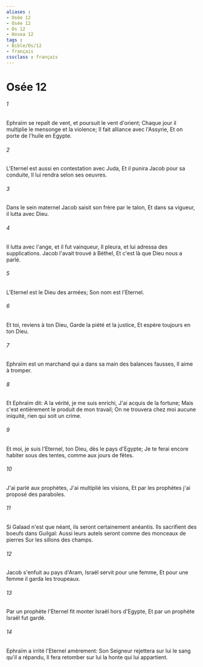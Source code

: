 ```yaml
---
aliases : 
- Osée 12
- Osée 12
- Os 12
- Hosea 12
tags : 
- Bible/Os/12
- français
cssclass : français
---
```


# Osée 12

###### 1
Ephraïm se repaît de vent, et poursuit le vent d'orient; Chaque jour il multiplie le mensonge et la violence; Il fait alliance avec l'Assyrie, Et on porte de l'huile en Egypte.
###### 2
L'Eternel est aussi en contestation avec Juda, Et il punira Jacob pour sa conduite, Il lui rendra selon ses oeuvres.
###### 3
Dans le sein maternel Jacob saisit son frère par le talon, Et dans sa vigueur, il lutta avec Dieu.
###### 4
Il lutta avec l'ange, et il fut vainqueur, Il pleura, et lui adressa des supplications. Jacob l'avait trouvé à Béthel, Et c'est là que Dieu nous a parlé.
###### 5
L'Eternel est le Dieu des armées; Son nom est l'Eternel.
###### 6
Et toi, reviens à ton Dieu, Garde la piété et la justice, Et espère toujours en ton Dieu.
###### 7
Ephraïm est un marchand qui a dans sa main des balances fausses, Il aime à tromper.
###### 8
Et Ephraïm dit: A la vérité, je me suis enrichi, J'ai acquis de la fortune; Mais c'est entièrement le produit de mon travail; On ne trouvera chez moi aucune iniquité, rien qui soit un crime.
###### 9
Et moi, je suis l'Eternel, ton Dieu, dès le pays d'Egypte; Je te ferai encore habiter sous des tentes, comme aux jours de fêtes.
###### 10
J'ai parlé aux prophètes, J'ai multiplié les visions, Et par les prophètes j'ai proposé des paraboles.
###### 11
Si Galaad n'est que néant, ils seront certainement anéantis. Ils sacrifient des boeufs dans Guilgal: Aussi leurs autels seront comme des monceaux de pierres Sur les sillons des champs.
###### 12
Jacob s'enfuit au pays d'Aram, Israël servit pour une femme, Et pour une femme il garda les troupeaux.
###### 13
Par un prophète l'Eternel fit monter Israël hors d'Egypte, Et par un prophète Israël fut gardé.
###### 14
Ephraïm a irrité l'Eternel amèrement: Son Seigneur rejettera sur lui le sang qu'il a répandu, Il fera retomber sur lui la honte qui lui appartient.
